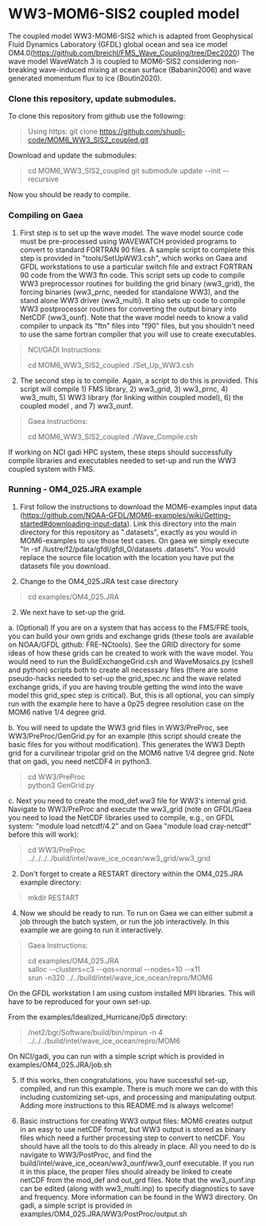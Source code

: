 # WW3-MOM6-SIS2 coupled model

The coupled model WW3-MOM6-SIS2 which is adapted from 
Geophysical Fluid Dynamics Laboratory (GFDL) global ocean and sea ice model OM4.0(https://github.com/breichl/FMS_Wave_Coupling/tree/Dec2020)
The wave model WaveWatch 3 is coupled to MOM6-SIS2 considering non-breaking 
wave-induced mixing at ocean surface (Babanin2006) and wave generated momentum 
flux to ice (Boutin2020). 

### Clone this repository, update submodules.

To clone this repository from github use the following:

> Using https:
> git clone https://github.com/shuoli-code/MOM6_WW3_SIS2_coupled.git

Download and update the submodules:

> cd MOM6_WW3_SIS2_coupled
> git submodule update --init --recursive

Now you should be ready to compile.


### Compiling on Gaea

1. First step is to set up the wave model.  The wave model source code must be pre-processed using WAVEWATCH provided programs to convert to standard FORTRAN 90 files.  A sample script to complete this step is provided in "tools/SetUpWW3.csh", which works on Gaea and GFDL workstations to use a particular switch file and extract FORTRAN 90 code from the WW3 ftn code.  This script sets up code to compile WW3 preprocessor routines for building the grid binary (ww3_grid), the forcing binaries (ww3_prnc, needed for standalone WW3), and the stand alone WW3 driver (ww3_multi).  It also sets up code to compile WW3 postprocessor routines for converting the output binary into NetCDF (ww3_ounf).  Note that the wave model needs to know a valid compiler to unpack its "ftn" files into "f90" files, but you shouldn't need to use the same fortran compiler that you will use to create executables.

> NCI/GADI Instructions:
>
> cd MOM6_WW3_SIS2_coupled
> ./Set_Up_WW3.csh

2. The second step is to compile.  Again, a script to do this is provided.  This script will compile 1) FMS library, 2) ww3_grid, 3) ww3_prnc, 4) ww3_multi, 5) WW3 library (for linking within coupled model), 6) the coupled model , and 7) ww3_ounf.

> Gaea Instructions:
>
> cd MOM6_WW3_SIS2_coupled
> ./Wave_Compile.csh

If working on NCI gadi HPC system, these steps should successfully compile libraries and executables needed to set-up and run the WW3 coupled system with FMS.

### Running - OM4_025.JRA example

1. First follow the instructions to download the MOM6-examples input data (https://github.com/NOAA-GFDL/MOM6-examples/wiki/Getting-started#downloading-input-data).  Link this directory into the main directory for this repository as ".datasets", exactly as you would in MOM6-examples to use those test cases.  On gaea we simply execute "ln -sf /lustre/f2/pdata/gfdl/gfdl_O/datasets .datasets".  You would replace the source file location with the location you have put the datasets file you download.

2. Change to the OM4_025.JRA test case directory

> cd examples/OM4_025.JRA

2. We next have to set-up the grid.

a. (Optional) If you are on a system that has access to the FMS/FRE tools, you can build your own grids and exchange grids (these tools are available on NOAA/GFDL github: FRE-NCtools).  See the GRID directory for some ideas of how these grids can be created to work with the wave model.  You would need to run the BuildExchangeGrid.csh and WaveMosaics.py (cshell and python) scripts both to create all necesssary files (there are some pseudo-hacks needed to set-up the grid_spec.nc and the wave related exchange grids, if you are having trouble getting the wind into the wave model this grid_spec step is critical).  But, this is all optional, you can simply run with the example here to have a 0p25 degree resolution case on the MOM6 native 1/4 degree grid.  

b. You will need to update the WW3 grid files in WW3/PreProc, see WW3/PreProc/GenGrid.py for an example (this script should create the basic files for you without modification). This generates the WW3 Depth grid for a curvilinear tripolar grid on the MOM6 native 1/4 degree grid. Note that on gadi, you need netCDF4 in python3.

> cd WW3/PreProc  
> python3 GenGrid.py

c. Next you need to create the mod_def.ww3 file for WW3's internal grid.  Navigate to WW3/PreProc and execute the ww3_grid (note on GFDL/Gaea you need to load the NetCDF libraries used to compile, e.g., on GFDL system: "module load netcdf/4.2" and on Gaea "module load cray-netcdf" before this will work):

> cd WW3/PreProc  
> ../../../../build/intel/wave_ice_ocean/ww3_grid/ww3_grid

2. Don't forget to create a RESTART directory within the OM4_025.JRA example directory:

> mkdir RESTART

4.  Now we should be ready to run.  To run on Gaea we can either submit a job through the batch system, or run the job interactively.  In this example we are going to run it interactively.

> Gaea Instructions:
>
> cd examples/OM4_025.JRA  
> salloc --clusters=c3 --qos=normal --nodes=10 --x11  
> srun -n320 ../../build/intel/wave_ice_ocean/repro/MOM6

On the GFDL workstation I am using custom installed MPI libraries.  This will have to be reproduced for your own set-up.

From the examples/Idealized_Hurricane/0p5 directory:
>  /net2/bgr/Software/build/bin/mpirun -n 4 ../../../build/intel/wave_ice_ocean/repro/MOM6

On NCI/gadi, you can run with a simple script which is provided in examples/OM4_025.JRA/job.sh

5.  If this works, then congratulations, you have successful set-up, compiled, and run this example.  There is much more we can do with this including customizing set-ups, and processing and manipulating output.  Adding more instructions to this README.md is always welcome!

6.  Basic instructions for creating WW3 output files:  MOM6 creates output in an easy to use netCDF format, but WW3 output is stored as binary files which need a further processing step to convert to netCDF.  You should have all the tools to do this already in place.  All you need to do is navigate to WW3/PostProc, and find the build/intel/wave_ice_ocean/ww3_ounf/ww3_ounf executable.  If you run it in this place, the proper files should already be linked to create netCDF from the mod_def and out_grd files.  Note that the ww3_ounf.inp can be edited (along with ww3_multi.inp) to specify diagnostics to save and frequency.  More information can be found in the WW3 directory. On gadi, a simple script is provided in examples/OM4_025.JRA/WW3/PostProc/output.sh
